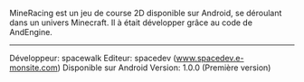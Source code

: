 MineRacing est un jeu de course 2D disponible sur Android, se déroulant dans un univers Minecraft. Il à était développer grâce au code de AndEngine.

---

Développeur: spacewalk
Editeur: spacedev (www.spacedev.e-monsite.com)
Disponible sur Android
Version: 1.0.0 (Première version)